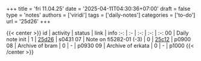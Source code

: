 +++
title = 'fri 11.04.25'
date = '2025-04-11T04:30:36+07:00'
draft = false
type = 'notes'
authors = ['viridi']
tags = ['daily-notes']
categories = ['to-do']
url = '25d26'
+++

{{< center >}}
id | activity | status | link | info
:-: | :- | :-: | :-: | :-:
00 | Daily note init        | 1 | [25d26](/notes/25d26) | s0431
07 | Note on fi5282-01 (-3) | 0 | [25c12](/notes/25c12) | p0900
08 | Archive of bram        | 0 | - | p0930
09 | Archive of erkata      | 0 | - | p1000
{{< /center >}}
